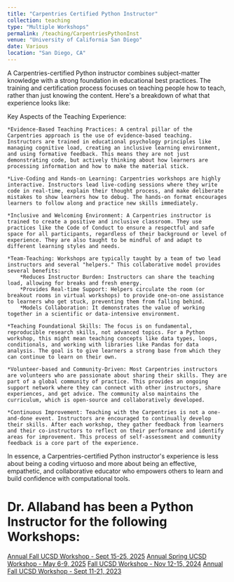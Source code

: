 ```yaml
---
title: "Carpentries Certified Python Instructor"
collection: teaching
type: "Multiple Workshops"
permalink: /teaching/CarpentriesPythonInst
venue: "University of California San Diego"
date: Various
location: "San Diego, CA"
---
```


A Carpentries-certified Python instructor  combines subject-matter knowledge with a strong foundation in educational best practices. The training and certification process focuses on teaching people how to teach, rather than just knowing the content. Here's a breakdown of what that experience looks like:

Key Aspects of the Teaching Experience:

    *Evidence-Based Teaching Practices: A central pillar of the Carpentries approach is the use of evidence-based teaching. Instructors are trained in educational psychology principles like managing cognitive load, creating an inclusive learning environment, and using formative feedback. This means they are not just demonstrating code, but actively thinking about how learners are processing information and how to make the material stick.

    *Live-Coding and Hands-on Learning: Carpentries workshops are highly interactive. Instructors lead live-coding sessions where they write code in real-time, explain their thought process, and make deliberate mistakes to show learners how to debug. The hands-on format encourages learners to follow along and practice new skills immediately.

    *Inclusive and Welcoming Environment: A Carpentries instructor is trained to create a positive and inclusive classroom. They use practices like the Code of Conduct to ensure a respectful and safe space for all participants, regardless of their background or level of experience. They are also taught to be mindful of and adapt to different learning styles and needs.

    *Team-Teaching: Workshops are typically taught by a team of two lead instructors and several "helpers." This collaborative model provides several benefits:
    	*Reduces Instructor Burden: Instructors can share the teaching load, allowing for breaks and fresh energy.
    	*Provides Real-time Support: Helpers circulate the room (or breakout rooms in virtual workshops) to provide one-on-one assistance to learners who get stuck, preventing them from falling behind.
    	*Models Collaboration: It demonstrates the value of working together in a scientific or data-intensive environment.

    *Teaching Foundational Skills: The focus is on fundamental, reproducible research skills, not advanced topics. For a Python workshop, this might mean teaching concepts like data types, loops, conditionals, and working with libraries like Pandas for data analysis. The goal is to give learners a strong base from which they can continue to learn on their own.

    *Volunteer-based and Community-Driven: Most Carpentries instructors are volunteers who are passionate about sharing their skills. They are part of a global community of practice. This provides an ongoing support network where they can connect with other instructors, share experiences, and get advice. The community also maintains the curriculum, which is open-source and collaboratively developed.

    *Continuous Improvement: Teaching with the Carpentries is not a one-and-done event. Instructors are encouraged to continually develop their skills. After each workshop, they gather feedback from learners and their co-instructors to reflect on their performance and identify areas for improvement. This process of self-assessment and community feedback is a core part of the experience.

In essence, a Carpentries-certified Python instructor's experience is less about being a coding virtuoso and more about being an effective, empathetic, and collaborative educator who empowers others to learn and build confidence with computational tools.




Dr. Allaband has been a Python Instructor for the following Workshops:
======

[Annual Fall UCSD Workshop - Sept 15-25, 2025](https://jmjamison.github.io/2025-09-15-UC/)
[Annual Spring UCSD Workshop - May 6-9, 2025](https://kcdunn1.github.io/2025-05-06-UCSD-ONLINE/)
[Fall UCSD Workshop - Nov 12-15, 2024](https://u2ng.github.io/2024-11-12-UCSD-online/)
[Annual Fall UCSD Workshop - Sept 11-21, 2023](https://ucsdlib.github.io/2023-09-11-uc-carpentries/)

